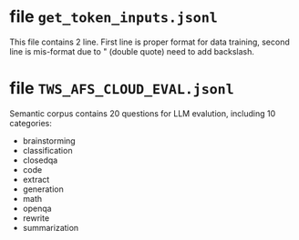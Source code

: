 # file `get_token_inputs.jsonl`

This file contains 2 line. First line is proper format for data training, second line is mis-format due to " (double quote) need to add backslash.


# file `TWS_AFS_CLOUD_EVAL.jsonl`

Semantic corpus contains 20 questions for LLM evalution, including 10 categories:
- brainstorming
- classification
- closedqa
- code
- extract
- generation
- math
- openqa
- rewrite
- summarization